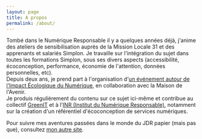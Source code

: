 ```yaml
---
layout: page
title: A propos
permalink: /about/
---
```


Tombé dans le Numérique Responsable il y a quelques années déjà, j'anime des ateliers de sensibilisation auprès de la Mission Locale 31 et des apprenants et salariés Simplon. Je travaille sur l'intégration du sujet dans toutes les formations Simplon, sous ses divers aspects (accessibilité, écoconception, performance, économie de l'attention, données personnelles, etc).  
Depuis deux ans, je prend part à l'organisation d'[un événement autour de l'Impact Écologique du Numérique](https://maisondelavenir.eu/developper-le-pouvoir-dagir/retour-sur-la-2eme-edition-de-limpact-ecologique-du-numerique/), en collaboration avec la Maison de l'Avenir.   
Je produis régulièrement du contenu sur ce sujet ici-même et contribue au collectif [GreenIT](https://collectif.greenit.fr/) et à l'[INR (Institut du Numérique Responsable)](https://institutnr.org/), notamment sur la création d'un référentiel d'écoconception de services numériques.  
  
Pour suivre mes aventures passées dans le monde du JDR papier (mais pas que), consultez [mon autre site](https://sites.google.com/site/labodebob/).
